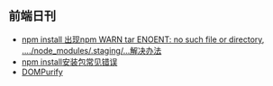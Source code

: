 ## 前端日刊

* [npm install 出现npm WARN tar ENOENT: no such file or directory, ..../node_modules/.staging/...解决办法](https://blog.csdn.net/yanzisu_congcong/article/details/96987582)
* [npm install安装包常见错误](https://www.it610.com/article/1282736661133803520.htm)
* [DOMPurify](https://github.com/cure53/DOMPurify)
